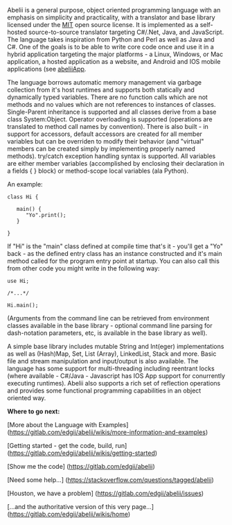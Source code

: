 Abelii is a general purpose, object oriented programming language with an emphasis on simplicity and practicality, with a translator and base library licensed under the [MIT](https://opensource.org/licenses/MIT) open source license.  It is implemented as a self-hosted source-to-source translator targeting C#/.Net, Java, and JavaScript.  The language takes inspiration from Python and Perl as well as Java and C#.  One of the goals is to be able to write core code once and use it in a hybrid application targeting the major platforms - a Linux, Windows, or Mac application, a hosted application as a website, and Android and IOS mobile applications (see [abeliiApp](https://gitlab.com/edgii/abeliiApp).

The language borrows automatic memory management via garbage collection from it's host runtimes and supports both statically and dynamically typed variables.  There are no function calls which are not methods and no values which are not references to instances of classes.  Single-Parent inheritance is supported and all classes derive from a base class System:Object.  Operator overloading is supported (operations are translated to method call names by convention).  There is also built - in support for accessors, default accessors are created for all member variables but can be overriden to modify their behavior (and "virtual" members can be created simply by implementing properly named methods).  try/catch exception handling syntax is supported.  All variables are either member variables (accomplished by enclosing their declaration in a fields { } block) or method-scope local variables (ala Python).  

An example: 

```
class Hi {

   main() {
      "Yo".print();
   }

}
```


If "Hi" is the "main" class defined at compile time that's it - you'll get a "Yo" back - as the defined entry class has an instance constructed and it's main method called for the program entry point at startup.  You can also call this from other code you might write in the following way:

```
use Hi;

/*...*/

Hi.main();
```

(Arguments from the command line can be retrieved from environment classes available in the base library - optional command line parsing for dash-notation parameters, etc, is available in the base library as well).

A simple base library includes mutable String and Int(eger) implementations as well as (Hash)Map, Set, List (Array), LinkedList, Stack and more.  Basic file and stream manipulation and input/output is also available.  The language has some support for multi-threading including reentrant locks (where available - C#/Java - Javascript has IOS App support for conurrently executing runtimes).  Abelii also supports a rich set of reflection operations and provides some functional programming capabilities in an object oriented way.  

**Where to go next:**

[More about the Language with Examples] (https://gitlab.com/edgii/abelii/wikis/more-information-and-examples)

[Getting started - get the code, build, run] (https://gitlab.com/edgii/abelii/wikis/getting-started)

[Show me the code] (https://gitlab.com/edgii/abelii)

[Need some help...] (https://stackoverflow.com/questions/tagged/abelii)

[Houston, we have a problem] (https://gitlab.com/edgii/abelii/issues)

[...and the authoritative version of this very page...] (https://gitlab.com/edgii/abelii/wikis/home)
